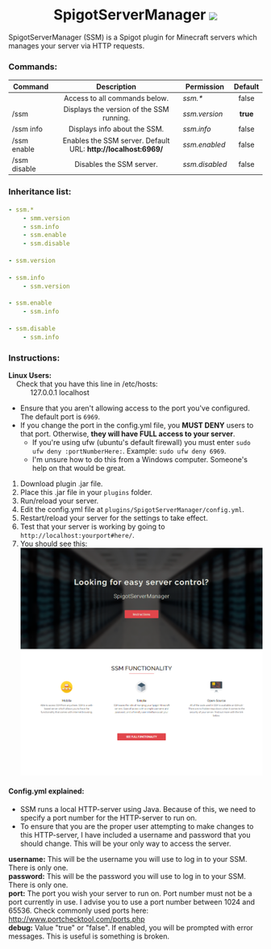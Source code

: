 <h1 align="center"> SpigotServerManager <img src="https://image.flaticon.com/icons/png/32/273/273565.png" style="vertical-align: middle;"></h1>
SpigotServerManager (SSM) is a Spigot plugin for Minecraft servers which manages your server via HTTP requests.

### Commands:
| Command        |  Description                                                     | Permission           | Default  |
| -------------- | :--------------------------------------------------------------: | -------------------- | :------: |
|                |  Access to all commands below.                                   | _ssm.*_              |   false  |
| /ssm           |  Displays the version of the SSM running.                        | _ssm.version_        | **true** |
| /ssm info      |  Displays info about the SSM.                                    | _ssm.info_           |   false  |
| /ssm enable    |  Enables the SSM server. Default URL: **http://localhost:6969/** | _ssm.enabled_        |   false  |
| /ssm disable   |  Disables the SSM server.                                        | _ssm.disabled_       |   false  |

### Inheritance list:
```yaml
- ssm.*
    - smm.version
    - ssm.info
    - ssm.enable
    - ssm.disable
    
- ssm.version

- ssm.info
    - ssm.version
    
- ssm.enable
    - ssm.info
    
- ssm.disable
    - ssm.info
```

### Instructions:
**Linux Users:**  
&nbsp;&nbsp;&nbsp;&nbsp;Check that you have this line in /etc/hosts:  
&nbsp;&nbsp;&nbsp;&nbsp;&nbsp;&nbsp;&nbsp;&nbsp;&nbsp;&nbsp;&nbsp;127.0.0.1       localhost


- Ensure that you aren't allowing access to the port you've configured. The default port is ```6969```.  
- If you change the port in the config.yml file, you **MUST DENY** users to that port. Otherwise, **they will have FULL access to your server**.  
   - If you're using ufw (ubuntu's default firewall) you must enter ```sudo ufw deny :portNumberHere:```. Example: ```sudo ufw deny 6969```.
   - I'm unsure how to do this from a Windows computer. Someone's help on that would be great.

1. Download plugin .jar file.
2. Place this .jar file in your ```plugins``` folder.
3. Run/reload your server.
4. Edit the config.yml file at ```plugins/SpigotServerManager/config.yml```.
5. Restart/reload your server for the settings to take effect.
6. Test that your server is working by going to ```http://localhost:yourport#here/```.
7. You should see this:  
![Whoops...looks like this moved](.github/landing_page.png)

#### Config.yml explained:
- SSM runs a local HTTP-server using Java. Because of this, we need to specify a port number for the HTTP-server to run on.
- To ensure that you are the proper user attempting to make changes to this HTTP-server, I have included a username and
password that you should change. This will be your only way to access the server.

**username:** This will be the username you will use to log in to your SSM. There is only one.  
**password:** This will be the password you will use to log in to your SSM. There is only one.  
**port:** The port you wish your server to run on. Port number must not be a port currently in use. I advise you to use a port number between 1024 and 65536. Check commonly used ports here: http://www.portchecktool.com/ports.php  
**debug:** Value "true" or "false". If enabled, you will be prompted with error messages. This is useful is something is broken.  
